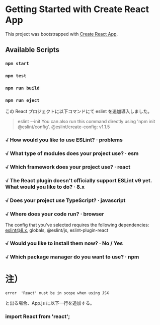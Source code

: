 # Getting Started with Create React App

This project was bootstrapped with [Create React App](https://github.com/facebook/create-react-app).

## Available Scripts

### `npm start`

### `npm test`

### `npm run build`

### `npm run eject`

この React プロジェクトに以下コマンドにて eslint を追加導入しました。

> eslint --init
> You can also run this command directly using 'npm init @eslint/config'.
> @eslint/create-config: v1.1.5

### √ How would you like to use ESLint? · problems

### √ What type of modules does your project use? · esm

### √ Which framework does your project use? · react

### √ The React plugin doesn't officially support ESLint v9 yet. What would you like to do? · 8.x

### √ Does your project use TypeScript? · javascript

### √ Where does your code run? · browser

The config that you've selected requires the following dependencies:
eslint@8.x, globals, @eslint/js, eslint-plugin-react

### √ Would you like to install them now? · No / Yes

### √ Which package manager do you want to use? · npm

# 注）

```
error  'React' must be in scope when using JSX
```

と出る場合、App.js に以下一行を追加する。

### import React from 'react';
